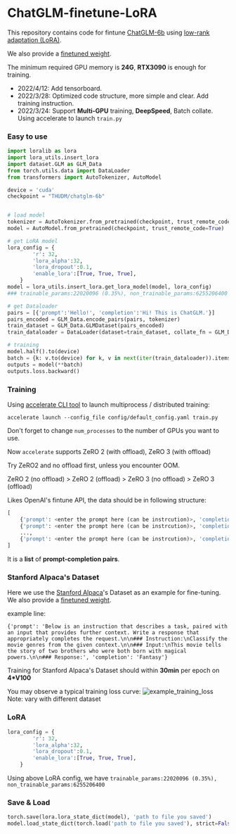 # ChatGLM-finetune-LoRA


This repository contains code for fintune [ChatGLM-6b](https://github.com/THUDM/ChatGLM-6B) using [low-rank adaptation (LoRA)](https://arxiv.org/pdf/2106.09685.pdf).

We also provide a [finetuned weight](https://github.com/lich99/ChatGLM-finetune-LoRA/blob/main/saved/chatglm-6b_alpaca_5.pt).

The minimum required GPU memory is **24G**, **RTX3090** is enough for training.

- 2022/4/12: Add tensorboard.
- 2022/3/28: Optimized code structure, more simple and clear. Add training instruction.
- 2022/3/24: Support **Multi-GPU** training, **DeepSpeed**, Batch collate. Using accelerate to launch `train.py` 


### Easy to use

```python
import loralib as lora
import lora_utils.insert_lora
import dataset.GLM as GLM_Data
from torch.utils.data import DataLoader
from transformers import AutoTokenizer, AutoModel

device = 'cuda'
checkpoint = "THUDM/chatglm-6b"


# load model
tokenizer = AutoTokenizer.from_pretrained(checkpoint, trust_remote_code=True)
model = AutoModel.from_pretrained(checkpoint, trust_remote_code=True)

# get LoRA model
lora_config = {
        'r': 32,
        'lora_alpha':32,
        'lora_dropout':0.1,
        'enable_lora':[True, True, True],
    }
model = lora_utils.insert_lora.get_lora_model(model, lora_config)
### trainable_params:22020096 (0.35%), non_trainable_params:6255206400

# get Dataloader
pairs = [{'prompt':'Hello!', 'completion':'Hi! This is ChatGLM.'}]
pairs_encoded = GLM_Data.encode_pairs(pairs, tokenizer)
train_dataset = GLM_Data.GLMDataset(pairs_encoded)
train_dataloader = DataLoader(dataset=train_dataset, collate_fn = GLM_Data.collate_fn, shuffle=True, batch_size=1)

# training
model.half().to(device)
batch = {k: v.to(device) for k, v in next(iter(train_dataloader)).items()}
outputs = model(**batch)
outputs.loss.backward()
```

### Training

Using [accelerate CLI tool](https://huggingface.co/docs/accelerate/basic_tutorials/launch) to launch multiprocess / distributed training:
```
accelerate launch --config_file config/default_config.yaml train.py
```
Don't forget to change `num_processes` to the number of GPUs you want to use.

Now `accelerate` supports ZeRO 2 (with offload), ZeRO 3 (with offload)

Try ZeRO2 and no offload first, unless you encounter OOM.

ZeRO 2 (no offload) > ZeRO 2 (offload) > ZeRO 3 (no offload) > ZeRO 3 (offload)

Likes OpenAI's fintune API, the data should be in following structure:  
```python
[
    {'prompt': <enter the prompt here (can be instrcution)>, 'completion': <the expectation completion>},
    {'prompt': <enter the prompt here (can be instrcution)>, 'completion': <the expectation completion>},
    ...,
    {'prompt': <enter the prompt here (can be instrcution)>, 'completion': <the expectation completion>},
]
```
It is a **list** of **prompt-completion pairs**.



### Stanford Alpaca's Dataset

Here we use the [Stanford Alpaca](https://github.com/tatsu-lab/stanford_alpaca)'s Dataset as an example for fine-tuning. We also provide a [finetuned weight](https://github.com/lich99/ChatGLM-finetune-LoRA/blob/main/saved/chatglm-6b_alpaca_5.pt).

example line: 

`{'prompt': 'Below is an instruction that describes a task, paired with an input that provides further context. Write a response that appropriately completes the request.\n\n### Instruction:\nClassify the movie genres from the given context.\n\n### Input:\nThis movie tells the story of two brothers who were both born with magical powers.\n\n### Response:',
 'completion': 'Fantasy'}`


Training for Stanford Alpaca's Dataset should within **30min** per epoch on **4*V100**

You may observe a typical training loss curve: 
![example_training_loss](https://github.com/lich99/ChatGLM-finetune-LoRA/blob/main/fig/example_loss.png)
Note: vary with different dataset

### LoRA
```python
lora_config = {
        'r': 32,
        'lora_alpha':32,
        'lora_dropout':0.1,
        'enable_lora':[True, True, True],
    }
```
Using above LoRA config, we have `trainable_params:22020096 (0.35%), non_trainable_params:6255206400`

### Save & Load
```python
torch.save(lora.lora_state_dict(model), 'path to file you saved')
model.load_state_dict(torch.load('path to file you saved'), strict=False)
```